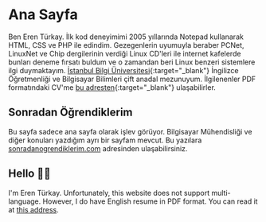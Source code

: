 # Ana Sayfa

Ben Eren Türkay. İlk kod deneyimimi 2005 yıllarında Notepad kullanarak HTML, CSS ve PHP ile edindim.
Gezegenlerin uyumuyla beraber PCNet, LinuxNet ve Chip dergilerinin verdiği Linux CD'leri ile
internet kafelerde bunları deneme fırsatı buldum ve o zamandan beri Linux benzeri sistemlere ilgi
duymaktayım. [İstanbul Bilgi Üniversitesi][bilgi-universitesi]{:target="_blank"} İngilizce
Öğretmenliği ve Bilgisayar Bilimleri çift anadal mezunuyum. İlgilenenler PDF formatındaki CV'me [bu
adresten][resume]{:target="_blank"} ulaşabilirler.

## Sonradan Öğrendiklerim

Bu sayfa sadece ana sayfa olarak işlev görüyor. Bilgisayar Mühendisliği ve diğer konuları yazdığım
ayrı bir sayfam mevcut. Bu yazılara [sonradanogrendiklerim.com][sonradan] adresinden ulaşabilirsiniz.

## Hello 👋🏻

I'm Eren Türkay. Unfortunately, this website does not support multi-language. However, I do have
English resume in PDF format. You can read it at [this address][resume].

[sonradan]: https://sonradanogrendiklerim.com
[resume]: ../assets/resume/Eren_Turkay_Resume.pdf
[bilgi-universitesi]: https://www.bilgi.edu.tr
